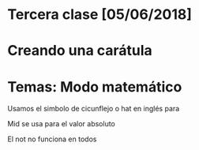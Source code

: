 Tercera clase [05/06/2018]
===

# Creando una carátula

# Temas: Modo matemático

Usamos el simbolo de cicunflejo o hat en inglés para

Mid se usa para el valor absoluto

El not no funciona en todos


